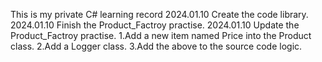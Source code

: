 This is my private C# learning record
2024.01.10	Create the code library.  
2024.01.10	Finish the Product_Factroy practise.
2024.01.10	Update the Product_Factroy practise.
				1.Add a new item named Price into the Product class.
				2.Add a Logger class.
				3.Add the above to the source code logic.